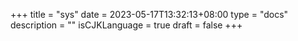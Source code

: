 +++
title = "sys"
date = 2023-05-17T13:32:13+08:00
type = "docs"
description = ""
isCJKLanguage = true
draft = false
+++